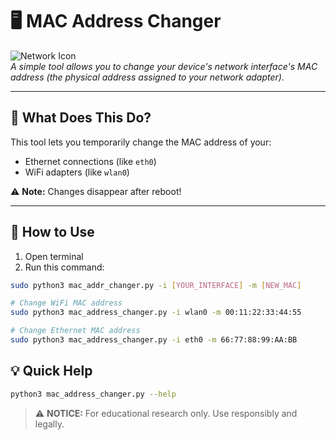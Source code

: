 # 🖥️ MAC Address Changer


![Network Icon](https://img.icons8.com/color/48/000000/network-card.png)  
*A simple tool allows you to change your device's network interface's MAC address (the physical address assigned to your network adapter).*

---

## 📌 What Does This Do?

This tool lets you temporarily change the MAC address of your:
- Ethernet connections (like `eth0`)
- WiFi adapters (like `wlan0`)

⚠️ **Note:** Changes disappear after reboot!

---

## 🚀 How to Use

1. Open terminal
2. Run this command:
```bash
sudo python3 mac_addr_changer.py -i [YOUR_INTERFACE] -m [NEW_MAC]
```

```bash
# Change WiFi MAC address
sudo python3 mac_address_changer.py -i wlan0 -m 00:11:22:33:44:55

# Change Ethernet MAC address
sudo python3 mac_address_changer.py -i eth0 -m 66:77:88:99:AA:BB
```

## 💡 Quick Help

```bash
python3 mac_address_changer.py --help
```

> ⚠️ **NOTICE:** For educational research only. Use responsibly and legally.
